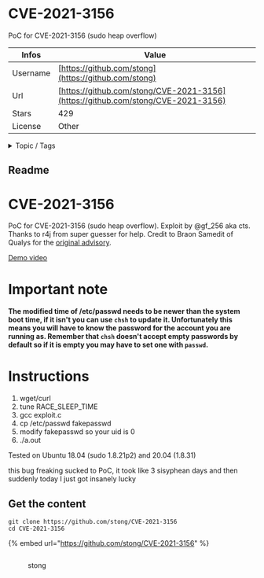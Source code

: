 # CVE-2021-3156

PoC for CVE-2021-3156 (sudo heap overflow)

| Infos    | Value                                                              |
| -------- | -------------------------------------------------------------------|
| Username | [https://github.com/stong](https://github.com/stong) |
| Url      | [https://github.com/stong/CVE-2021-3156](https://github.com/stong/CVE-2021-3156)                                               |
| Stars    | 429                                                          |
| License  | Other                                                        |

<details>

<summary>Topic / Tags</summary>



</details>

## Readme

# CVE-2021-3156
PoC for CVE-2021-3156 (sudo heap overflow). Exploit by @gf_256 aka cts. Thanks to r4j from super guesser for help. Credit to Braon Samedit of Qualys for the [original advisory](https://www.qualys.com/2021/01/26/cve-2021-3156/baron-samedit-heap-based-overflow-sudo.txt).

[Demo video](https://twitter.com/gf_256/status/1355354178588180481)

# Important note

**The modified time of /etc/passwd needs to be newer than the system boot time, if it isn't you can use `chsh` to update it. Unfortunately this means you will have to know the password for the account you are running as. Remember that `chsh` doesn't accept empty passwords by default so if it is empty you may have to set one with `passwd`.**

# Instructions

1. wget/curl
2. tune RACE_SLEEP_TIME
3. gcc exploit.c
4. cp /etc/passwd fakepasswd
5. modify fakepasswd so your uid is 0
6. ./a.out

Tested on Ubuntu 18.04 (sudo 1.8.21p2) and 20.04 (1.8.31)

this bug freaking sucked to PoC, it took like 3 sisyphean days and then suddenly today I just got insanely lucky



## Get the content

```
git clone https://github.com/stong/CVE-2021-3156
cd CVE-2021-3156
```

{% embed url="https://github.com/stong/CVE-2021-3156" %}

<figure><img src="https://avatars.githubusercontent.com/u/14918218?v=4" alt=""><figcaption><p>stong</p></figcaption></figure>
